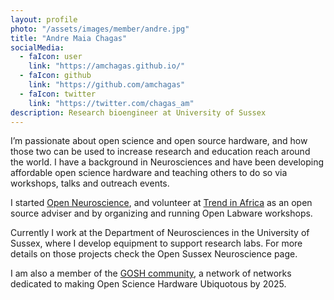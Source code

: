 ```yaml
---
layout: profile
photo: "/assets/images/member/andre.jpg"
title: "Andre Maia Chagas"
socialMedia:
  - faIcon: user
    link: "https://amchagas.github.io/"
  - faIcon: github
    link: "https://github.com/amchagas"
  - faIcon: twitter
    link: "https://twitter.com/chagas_am"
description: Research bioengineer at University of Sussex
---
```


I’m passionate about open science and open source hardware, and how those two can be used to increase research and education reach around the world. I have a background in Neurosciences and have been developing affordable open science hardware and teaching others to do so via workshops, talks and outreach events.

I started [Open Neuroscience](https://open-neuroscience.com), and volunteer at [Trend in Africa](https://trendinafrica.org) as an open source adviser and by organizing and running Open Labware workshops.

Currently I work at the Department of Neurosciences in the University of Sussex, where I develop equipment to support research labs. For more details on those projects check the Open Sussex Neuroscience page.

I am also a member of the [GOSH community](https://forum.openhardware.science/), a network of networks dedicated to making Open Science Hardware Ubiquotous by 2025.
